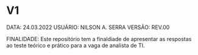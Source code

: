# V1
DATA: 24.03.2022
USUÁRIO: NILSON A. SERRA
VERSÃO: REV.00

FINALIDADE: 
Este repositório tem a finaldiade de apresentar as respostas ao teste teórico e prático 
para a vaga de analista de TI.
